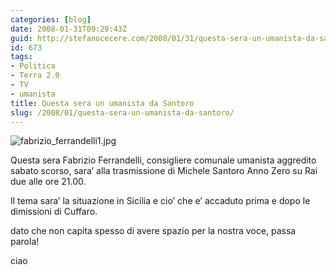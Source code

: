 ```yaml
---
categories: [blog]
date: 2008-01-31T09:29:43Z
guid: http://stefanocecere.com/2008/01/31/questa-sera-un-umanista-da-santoro/
id: 673
tags:
- Politica
- Terra 2.0
- TV
- umanista
title: Questa sera un umanista da Santoro
slug: /2008/01/questa-sera-un-umanista-da-santoro/
---
```


![fabrizio_ferrandelli1.jpg](http://stefanocecere.com/wp-content/uploads/sites/3/2008/01/fabrizio_ferrandelli1.jpg)

Questa sera Fabrizio Ferrandelli, consigliere comunale umanista aggredito sabato scorso, sara’ alla trasmissione di Michele Santoro Anno Zero su Rai due alle ore 21.00.
  
Il tema sara’ la situazione in Sicilia e cio’ che e’ accaduto prima e dopo le dimissioni di Cuffaro.

dato che non capita spesso di avere spazio per la nostra voce, passa parola!

ciao